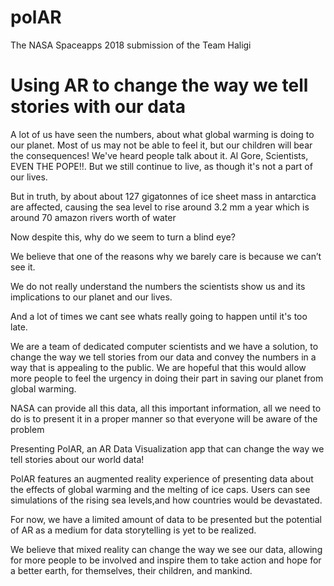 # polAR
The NASA Spaceapps 2018 submission of the Team Haligi

<h1>Using AR to change the way we tell stories with our data</h1>
A lot of us have seen the numbers, about what global warming is doing to our planet. Most of us may not be able to feel it, but our children will bear the consequences! We've heard people talk about it. Al Gore, Scientists, EVEN THE POPE!!. But we still continue to live, as though it's not a part of our lives.

But in truth, by about about 127 gigatonnes of ice sheet mass in antarctica are affected, causing the sea level to rise around 3.2 mm a year which is around 70 amazon rivers worth of water

Now despite this, why do we seem to turn a blind eye?

We believe that one of the reasons why we barely care is because we can’t see it.

We do not really understand the numbers the scientists show us and its implications to our planet and our lives.

And a lot of times we cant see whats really going to happen until it's too late.

We are a team of dedicated computer scientists and we have a solution, to change the way we tell stories from our data and convey the numbers in a way that is appealing to the public. We are hopeful that this would allow more people to feel the urgency in doing their part in saving our planet from global warming.

NASA can provide all this data, all this important information, all we need to do is to present it in a proper manner so that everyone will be aware of the problem

Presenting PolAR, an AR Data Visualization app that can change the way we tell stories about our world data!

PolAR features an augmented reality experience of presenting data about the effects of global warming and the melting of ice caps. Users can see simulations of the rising sea levels,and how countries would be devastated.

For now, we have a limited amount of data to be presented but the potential of AR as a medium for data storytelling is yet to be realized.

We believe that mixed reality can change the way we see our data, allowing for more people to be involved and inspire them to take action and hope for a better earth, for themselves, their children, and mankind.
